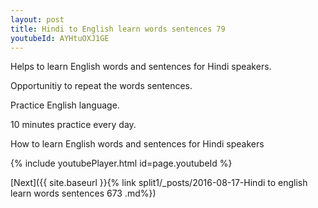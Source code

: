 ```yaml
---
layout: post
title: Hindi to English learn words sentences 79 
youtubeId: AYHtuOXJ1GE
---
```

 
 
Helps to learn English words and sentences for Hindi speakers.

Opportunitiy to repeat the words sentences. 

Practice English language. 
 
10 minutes practice every day. 
 
How to learn English words and sentences for Hindi speakers 
 
{% include youtubePlayer.html id=page.youtubeId %}
 
 
[Next]({{ site.baseurl }}{% link  split1/_posts/2016-08-17-Hindi to english learn words sentences 673 .md%})
 
